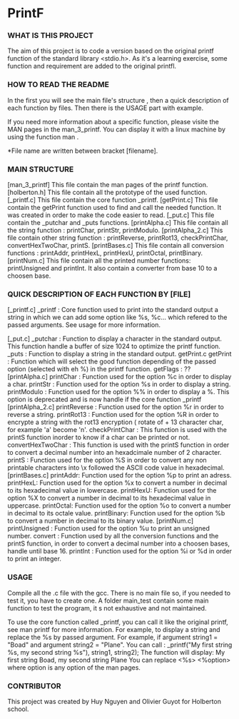 # PrintF
### WHAT IS THIS PROJECT

The aim of this project is to code a version based on the  original printf function of the standard library <stdio.h>.
As it's a learning exercise, some function and requirement are added to the original printfl.

### HOW TO READ THE README

In the first you will see the main file's structure , then a quick description of each function by files.
Then there is the USAGE part with example.

If you need more information about a specific function, please visite the MAN pages in the man_3_printf. You can display it with a linux machine by using the function man <PATH><FILENAME>.

*File name are written between bracket [filename].

### MAIN STRUCTURE
[man_3_printf]
	This file contain the man pages of the printf function.
[holberton.h]
	This file contain all the prototype of the used function.
[_printf.c]
	This file contain the core function _printf.
[getPrint.c]
	This file contain the getPrint function used to find and call the needed function. It was created in order to make the code easier to read.
[_put.c]
	This file contain the _putchar and _puts functions.
[printAlpha.c]
	This file contain all the string function : printChar, printStr, printModulo.
[printAlpha_2.c]
	This file contain other string function : printReverse, printRot13, checkPrintChar, convertHexTwoChar, printS.
[printBases.c]
	This file contain all conversion functions : printAddr, printHexL, printHexU, printOctal, printBinary.
[printNum.c]
	This file contain all the printed number functions: printUnsigned and printInt. It also contain a converter from base 10 to a choosen base.

### QUICK DESCRIPTION OF EACH FUNCTION BY [FILE]
[_printf.c]
	_printf : Core function used to print into the standard output a string in which we can add some option like %s, %c... which refered to the passed arguments. See usage for more information.

[_put.c]
	_putchar : Function to display a character in the standard output. This function handle a buffer of size 1024 to optimize the printf function.
	_puts : Function to display a string in the standard output.
getPrint.c
	getPrint : Function which will select the good function depending of the passed option (selected with eh %) in the printf function.
	getFlags : ??
[printAlpha.c]
	printChar : Function used for the option %c in order to display a char.
	printStr : Function used for the option %s in order to display a string.
	printModulo : Function used for the option %% in order to display a %. This option is deprecated and is now handle if the core function _printf
[printAlpha_2.c]
	printReverse : Function used for the option %r in order to reverse a string.
	printRot13 : Function used for the option %R in order to encrypte a string with the rot13 encryption ( rotate of + 13 character char, for example 'a' become 'n'.
	checkPrintChar : This function is used with the printS function inorder to know if a char can be printed or not.
	convertHexTwoChar : This function is used with the printS function in order to convert a decimal number into an hexadcimale number of 2 character.
	printS : Function used for the option %S in order to convert any non printable characters into \x followed the ASCII code value in hexadecimal.
[printBases.c]
	printAddr: Function used for the option %p to print an adress.
	printHexL: Function used for the option %x to convert a number in decimal to its hexadecimal value in lowercase.
	printHexU: Function used for the option %X to convert a number in decimal to its hexadecimal value in uppercase.
	printOctal: Function used for the option %o to convert a number in decimal to its octale value.
	printBinary: Function used for the option %b to convert a number in decimal to its binary value.
[printNum.c]
	printUnsigned : Function used for the option %u to print an unsigned number.
	convert : Function used by all the conversion functions and the printS function, in order to convert a decimal number into a choosen bases, handle until base 16.
	printInt : Function used for the option %i or %d in order to print an integer.
### USAGE
Compile all the .c file with the gcc.
There is no main file so, if you needed to test it, you have to create one. A folder main_test contain some main function to test the program, it s not exhaustive and not maintained.

To use the core function called _printf, you can call it like the original printf, see man printf for more information.
For example, to display a string and replace the %s by passed argument. For example, if argument string1 = "Boad" and argument  string2 = "Plane".
You can call :
	_printf("My first string %s, my second string %s"), string1, string2);
The function will display:
	My first string Boad, my second string Plane
You can replace <%s> <%option> where option is any option of the man pages.

### CONTRIBUTOR
This project was created by Huy Nguyen and Olivier Guyot for Holberton school.
